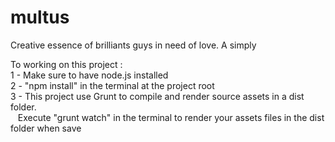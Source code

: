 # multus
Creative essence of brilliants guys in need of love.
A simply 

To working on this project :  
1 - Make sure to have node.js installed  
2 - "npm install" in the terminal at the project root  
3 - This project use Grunt to compile and render source assets in a dist folder.   
&nbsp;&nbsp;    Execute "grunt watch" in the terminal to render your assets files in the dist folder when save
